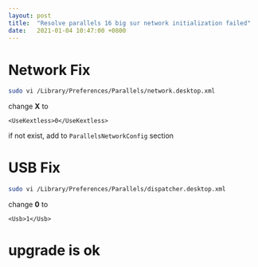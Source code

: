 ```yaml
---
layout: post
title:  "Resolve parallels 16 big sur network initialization failed"
date:   2021-01-04 10:47:00 +0800
---
```


# Network Fix

```bash
sudo vi /Library/Preferences/Parallels/network.desktop.xml
```

change **<UseKextless>X</UseKextless>** to
```
<UseKextless>0</UseKextless>
```
if not exist, add to `ParallelsNetworkConfig` section

# USB Fix

```bash
sudo vi /Library/Preferences/Parallels/dispatcher.desktop.xml
```

change **<Usb>0</Usb>** to
```
<Usb>1</Usb>
```

# upgrade is ok
